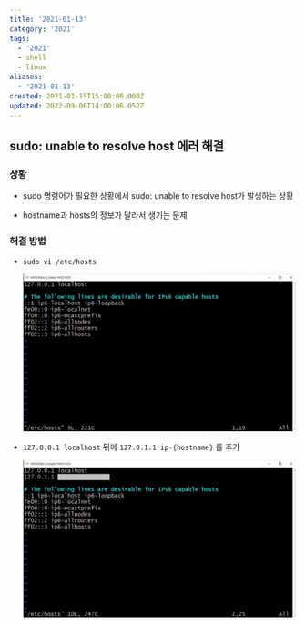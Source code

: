 ```yaml
---
title: '2021-01-13'
category: '2021'
tags:
  - '2021'
  - shell
  - linux
aliases:
  - '2021-01-13'
created: 2021-01-15T15:00:00.000Z
updated: 2022-09-06T14:00:06.052Z
---
```


## sudo: unable to resolve host 에러 해결

### 상황

- sudo 명령어가 필요한 상황에서 sudo: unable to resolve host가 발생하는 상황

- hostname과 hosts의 정보가 달라서 생기는 문제

### 해결 방법

- `sudo vi /etc/hosts`

  ![2021-01-16-image-0](./images/2021-01-16-image-0.png)

- `127.0.0.1 localhost` 뒤에 `127.0.1.1 ip-{hostname}` 를 추가

  ![2021-01-16-image-1](./images/2021-01-16-image-1.png)
